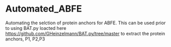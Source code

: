 # Automated_ABFE
Automating the selction of protein anchors for ABFE. This can be used prior to using BAT.py loacted here https://github.com/GHeinzelmann/BAT.py/tree/master to extract the protein anchors, P1, P2,P3

